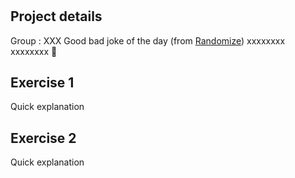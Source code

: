 # 
## Project details
Group : XXX
Good bad joke of the day (from [Randomize](https://random-ize.com/bad-jokes/))
xxxxxxxx
xxxxxxxx 🎉
## Exercise 1
Quick explanation
## Exercise 2
Quick explanation
